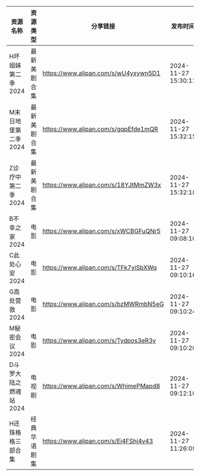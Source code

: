 | 资源名称          | 资源类型   | 分享链接                                 | 发布时间                |
| ------------- | ------ | ------------------------------------ | ------------------- |
| H坏姐妹第二季2024   | 最新美剧合集 | https://www.alipan.com/s/wU4yxywn5D1 | 2024-11-27 15:30:11 |
| M末日地堡第二季2024  | 最新美剧合集 | https://www.alipan.com/s/gqpEfde1mQR | 2024-11-27 15:32:15 |
| Z诊疗中第二季2024   | 最新美剧合集 | https://www.alipan.com/s/18YJtMmZW3x | 2024-11-27 15:32:18 |
| B不幸之家2024     | 电影     | https://www.alipan.com/s/xWCBGFuQNr5 | 2024-11-27 09:08:10 |
| C此处心安2024     | 电影     | https://www.alipan.com/s/TFk7yiSbXWq | 2024-11-27 09:10:16 |
| G高处营救2024     | 电影     | https://www.alipan.com/s/bzMWRmbN5eG | 2024-11-27 09:10:24 |
| M秘密会议2024     | 电影     | https://www.alipan.com/s/Tydpos3eR3y | 2024-11-27 09:10:20 |
| D斗罗大陆之燃魂站2024 | 电视剧    | https://www.alipan.com/s/WhimePMapd8 | 2024-11-27 09:12:10 |
| H还珠格格三部合集     | 经典华语剧集 | https://www.alipan.com/s/Ej4FShj4v43 | 2024-11-27 11:26:09 |
